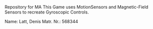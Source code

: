 Repository for MA
This Game uses MotionSensors and Magnetic-Field Sensors to recreate Gyroscopic Controls.

Name: Latt, Denis
Matr. Nr.: 568344

